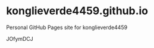 # konglieverde4459.github.io
Personal GitHub Pages site for konglieverde4459































JOfymDCJ
